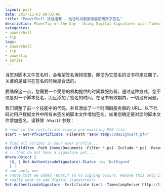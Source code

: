 ```yaml
---
layout: post
date: 2017-11-03 00:00:00
title: "PowerShell 技能连载 - 结合时间戳服务器使用数字签名"
description: PowerTip of the Day - Using Digital Signatures with Timestamp Server
categories:
- powershell
- tip
tags:
- powershell
- tip
- powertip
- series
---
```

当您对脚本文件签名时，会希望签名保持完整，即便为它签名的证书将来过期了。关键的是证书在签名的时候是合法的。

要确保这一点，您需要一个受信的机构提供的时间戳服务器。通过这种方式，您不仅是对一个脚本签名，而且添加了签名的时间。在证书有效期内，一切没有问题。

我们调整了前一个技能中的代码，并且添加了一个时间戳服务器的 URL。以下代码对用户数据文件中所有未签名的脚本文件增加签名。如果您确定要对您的脚本文件增加签名，请移除 `-WhatIf` 参数：

```powershell
# read in the certificate from a pre-existing PFX file
$cert = Get-PfxCertificate -FilePath "$env:temp\codeSignCert.pfx"

# find all scripts in your user profile...
Get-ChildItem -Path $home\Documents -Filter *.ps1 -Include *.ps1 -Recurse -ErrorAction SilentlyContinue |
# ...that do not have a signature yet...
Where-Object {
  ($_ | Get-AuthenticodeSignature).Status -eq 'NotSigned'
  } |
# and apply one
# (note that we added -WhatIf so no signing occurs. Remove this only if you
# really want to add digital signatures!)
Set-AuthenticodeSignature -Certificate $cert -TimestampServer http://timestamp.digicert.com -WhatIf
```

<!--本文国际来源：[Using Digital Signatures with Timestamp Server](http://community.idera.com/powershell/powertips/b/tips/posts/using-digital-signatures-with-timestamp-server)-->
